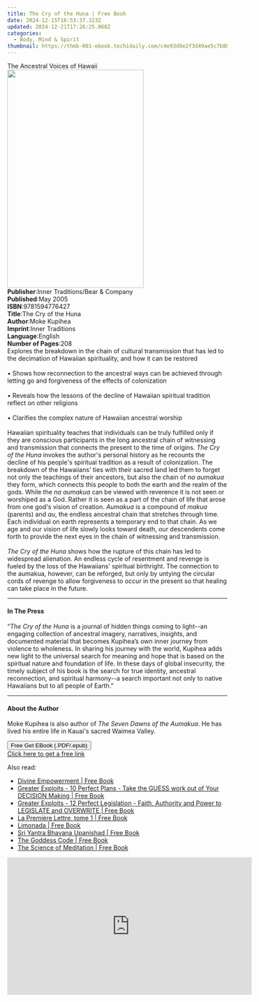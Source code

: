 ```yaml
---
title: The Cry of the Huna | Free Book
date: 2024-12-15T16:53:37.323Z
updated: 2024-12-21T17:26:25.068Z
categories:
  - Body, Mind & Spirit
thumbnail: https://thmb-001-ebook.techidaily.com/c4e93d8e2f3d49ae5c7b881d91f2b548006841eecb0d9feb4004a3d028393ff1.jpg
---
```

<main id="book-container">
  <div class="flex flex-col">
    <div class="book-brief flex-1 py-6 px-4 sm:p-6 md:py-10 md:px-8">
      <!-- brief-->
      <div class="book-brief-main">The Ancestral Voices of Hawaii</div>
    </div>
    <div
      class="book-meta-info flex-1 grid gap-4 col-start-1 col-end-3 row-start-1 sm:mb-6 sm:grid-cols-4 lg:gap-6 lg:col-start-2 lg:row-end-6 lg:row-span-6 lg:mb-0"
    >
      <div
        class="book-meta-info-left place-content-center mt-4 p-4 text-sm leading-6 col-start-2 col-span-2 dark:text-slate-400"
      >
        <img
          class="w-full h-500 object-cover rounded-lg sm:h-255 sm:col-span-2 lg:col-span-full"
          src="https://img-001-ebook.techidaily.com/e1d16b7c4f80d11591fbfbb45b08c933079aaca665e7e4016aa8d41033a1712b.jpg"
          alt=""
          width="312"
          height="500"
        />
      </div>
      <div
        class="book-meta-info-right mt-2 col-start-1 row-start-2 col-span-3 self-center"
      >
        <!-- meta data  -->
        <div class="flex flex-col px-4 md:px-8">
          <div class="flex-1">
            <strong>Publisher</strong>:<span class="px-2"
              >Inner Traditions/Bear &amp; Company</span
            >
          </div>
          <div class="flex-1">
            <strong>Published</strong>:<span class="px-2">May 2005</span>
          </div>
          <div class="flex-1">
            <strong>ISBN</strong>:<span class="px-2">9781594776427</span>
          </div>
          <div class="flex-1">
            <strong>Title</strong>:<span class="px-2">The Cry of the Huna</span>
          </div>
          <div class="flex-1">
            <strong>Author</strong>:<span class="px-2">Moke Kupihea</span>
          </div>
          <div class="flex-1">
            <strong>Imprint</strong>:<span class="px-2">Inner Traditions</span>
          </div>
          <div class="flex-1">
            <strong>Language</strong>:<span class="px-2">English</span>
          </div>
          <div class="flex-1">
            <strong>Number of Pages</strong>:<span class="px-2">208</span>
          </div>
        </div>
      </div>
    </div>
    <div class="book-description flex-1 py-6 px-4 sm:p-6 md:py-10 md:px-8">
      <div class="book-description-main">
        <div accordion-content="" id="description">
          Explores the breakdown in the chain of cultural transmission that has
          led to the decimation of Hawaiian spirituality, and how it can be
          restored<br /><br />• Shows how reconnection to the ancestral ways can
          be achieved through letting go and forgiveness of the effects of
          colonization<br /><br />• Reveals how the lessons of the decline of
          Hawaiian spiritual tradition reflect on other religions <br /><br />•
          Clarifies the complex nature of Hawaiian ancestral worship<br /><br />Hawaiian
          spirituality teaches that individuals can be truly fulfilled only if
          they are conscious participants in the long ancestral chain of
          witnessing and transmission that connects the present to the time of
          origins. <i>The Cry of the Huna</i> invokes the author's personal
          history as he recounts the decline of his people's spiritual tradition
          as a result of colonization. The breakdown of the Hawaiians' ties with
          their sacred land led them to forget not only the teachings of their
          ancestors, but also the chain of<i> na aumakua</i> they form, which
          connects this people to both the earth and the realm of the gods.
          While the <i>na aumakua</i> can be viewed with reverence it is not
          seen or worshiped as a God. Rather it is seen as a part of the chain
          of life that arose from one god's vision of creation.
          <i>Aumakua</i> is a compound of <i>makua</i> (parents) and <i>au</i>,
          the endless ancestral chain that stretches through time. Each
          individual on earth represents a temporary end to that chain. As we
          age and our vision of life slowly looks toward death, our descendents
          come forth to provide the next eyes in the chain of witnessing and
          transmission.<br /><br /><i>The Cry of the Huna</i> shows how the
          rupture of this chain has led to widespread alienation. An endless
          cycle of resentment and revenge is fueled by the loss of the
          Hawaiians' spiritual birthright. The connection to the aumakua,
          however, can be reforged, but only by untying the circular cords of
          revenge to allow forgiveness to occur in the present so that healing
          can take place in the future.
        </div>
        <div class="accordion-fader"></div>
      </div>
    </div>
    <div class="book-excerpts flex-1 py-6 px-4 sm:p-6 md:py-10 md:px-8">
      <!-- excerpts-->
      <div class="book-excerpts-main">
        <hr />
        <h4 class="placeholder placeholder-heading">
          <span>In The Press</span>
        </h4>
        <p>
          “<i>The Cry of the Huna</i> is a journal of hidden things coming to
          light--an engaging collection of ancestral imagery, narratives,
          insights, and documented material that becomes Kupihea’s own inner
          journey from violence to wholeness. In sharing his journey with the
          world, Kupihea adds new light to the universal search for meaning and
          hope that is based on the spiritual nature and foundation of life. In
          these days of global insecurity, the timely subject of his book is the
          search for true identity, ancestral reconnection, and spiritual
          harmony--a search important not only to native Hawaiians but to all
          people of Earth.”
        </p>
      </div>
    </div>
    <div class="book-about-author flex-1 py-6 px-4 sm:p-6 md:py-10 md:px-8">
      <!-- about author-->
      <div class="book-main-author-main">
        <hr />
        <h4 class="placeholder placeholder-heading">
          <span>About the Author</span>
        </h4>
        <p>
          Moke Kupihea is also author of <i>The Seven Dawns of the Aumakua</i>.
          He has lived his entire life in Kauai's sacred Waimea Valley.
        </p>
      </div>
    </div>
    <div class="book-free-get flex-1 py-6 px-4 sm:p-6 md:py-10 md:px-8">
      <button
        id="btn-free-get"
        class="bg-blue-500 hover:bg-blue-700 text-white font-bold py-2 px-4 rounded"
      >
        Free Get EBook (.PDF/.epub)
      </button>
      <div id="countdown-display" class="px-2 text-lg mt-2"></div>
      <a
        id="free-link"
        class="hidden bg-blue-500 hover:bg-blue-700 text-white font-bold py-2 px-4 rounded"
        href="https://www.ebooks.com/en-us/book/95782127/the-cry-of-the-huna/moke-kupihea/"
        target="_blank"
        >Click here to get a free link</a
      >
    </div>
    <script>
      let countdownTime = 0;
      let countdownInterval = null;
      document
        .getElementById('btn-free-get')
        .addEventListener('click', startCountdown);
      function startCountdown() {
        countdownTime = new Date().getTime() + 60000 * 3;
        countdownInterval = setInterval(updateCountdown, 1000);
        document.getElementById('btn-free-get').disabled = true;
        document
          .getElementById('btn-free-get')
          .classList.add('bg-gray-500', 'cursor-not-allowed');
      }
      function updateCountdown() {
        let currentTime = new Date().getTime();
        let timeLeft = countdownTime - currentTime;
        let secondsLeft = Math.floor(timeLeft / 1000);
        document.getElementById('countdown-display').innerHTML =
          `Remaining time: ${secondsLeft} seconds.`;
        if (secondsLeft <= 0) {
          clearInterval(countdownInterval);
          document.getElementById('btn-free-get').classList.add('hidden');
          document.getElementById('free-link').classList.remove('hidden');
          document.getElementById('countdown-display').innerHTML = '';
        }
      }
    </script>
  </div>
</main>

<ins class="adsbygoogle"
      style="display:block"
      data-ad-client="ca-pub-7571918770474297"
      data-ad-slot="8358498916"
      data-ad-format="auto"
      data-full-width-responsive="true"></ins>
    

<span class="atpl-alsoreadstyle">Also read:</span>
<div><ul>
<li><a href="https://novels-ebooks.techidaily.com/210900569-9798218234256-divine-empowerment/"><u>Divine Empowerment | Free Book</u></a></li>
<li><a href="https://novels-ebooks.techidaily.com/210900535-9781088153727-greater-exploits-10-perfect-plans-take-the-guess-work-out-of-your-decision-making/"><u>Greater Exploits - 10 Perfect Plans - Take the GUESS work out of Your DECISION Making | Free Book</u></a></li>
<li><a href="https://novels-ebooks.techidaily.com/210900539-9781088154076-greater-exploits-12-perfect-legislation-faith-authority-and-power-to-legislate-and-overwrite/"><u>Greater Exploits - 12 Perfect Legislation - Faith, Authority and Power to LEGISLATE and OVERWRITE | Free Book</u></a></li>
<li><a href="https://novels-ebooks.techidaily.com/210901401-9782268109787-la-premiere-lettre-tome-1/"><u>La Première Lettre, tome 1 | Free Book</u></a></li>
<li><a href="https://novels-ebooks.techidaily.com/210897570-9781638127543-limonada/"><u>Limonada | Free Book</u></a></li>
<li><a href="https://novels-ebooks.techidaily.com/210900577-9789395766593-sri-yantra-bhavana-upanishad/"><u>Sri Yantra Bhavana Upanishad | Free Book</u></a></li>
<li><a href="https://novels-ebooks.techidaily.com/210896784-9781958626450-the-goddess-code/"><u>The Goddess Code | Free Book</u></a></li>
<li><a href="https://novels-ebooks.techidaily.com/210900548-9781088192559-the-science-of-meditation/"><u>The Science of Meditation | Free Book</u></a></li>
</ul></div>

<!-- affiliate ads begin -->
<iframe width="560" height="315" src="https://www.youtube.com/embed/w7c5EHp-GDw?si=UTw7lZR0wTmRjp8W" title="YouTube video player" frameborder="0" allow="accelerometer; autoplay; clipboard-write; encrypted-media; gyroscope; picture-in-picture; web-share" referrerpolicy="strict-origin-when-cross-origin" allowfullscreen></iframe>
<!-- affiliate ads end -->

